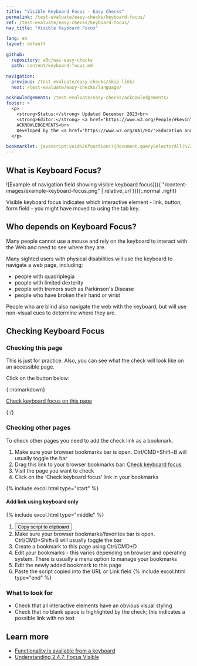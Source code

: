 ```yaml
---
title: "Visible Keyboard Focus - Easy Checks"
permalink: /test-evaluate/easy-checks/keyboard-focus/
ref: /test-evaluate/easy-checks/keyboard-focus/
nav_title: "Visible Keyboard Focus"

lang: en
layout: default

github:
  repository: w3c/wai-easy-checks
  path: content/keyboard-focus.md

navigation:
  previous: /test-evaluate/easy-checks/skip-link/
  next: /test-evaluate/easy-checks/language/

acknowledgements: /test-evaluate/easy-checks/acknowledgements/
footer: >
  <p>
    <strong>Status:</strong> Updated December 2023<br>
    <strong>Editor:</strong> <a href="https://www.w3.org/People/#kevin">Kevin White</a><br>
    ACKNOWLEDGEMENTS<br>
    Developed by the <a href="https://www.w3.org/WAI/EO/">Education and Outreach Working Group (EOWG)</a>. Updated as part of the <a href="https://www.w3.org/WAI/about/projects/wai-coop/">WAI-CooP project</a>, co-funded by the European Commission.
  </p>

bookmarklet: javascript:void%20function(){document.querySelectorAll(%22%23wai-styles,%23wai-info-box%22).forEach(a=%3E{a.remove()}),document.querySelector(%22body%22).insertAdjacentHTML(%22afterbegin%22,%22%3Cstyle%20id='wai-styles'%3E%23wai-info-box{z-index:1000;color:black;font-family:Noto%20Sans,Trebuchet%20MS,Helvetica%20Neue,Arial,sans-serif;border:solid%201px%20%23ddd;background-color:%23fff;box-shadow:0%204px%208px%200%20rgba(0,0,0,0.2),0%206px%2020px%200%20rgba(0,0,0,0.19);}%23wai-info-box%20header{font-weight:700;background-color:%23f2f2f2;color:%23005a6a;padding:8px%2016px;}%23wai-info-box%20header%20a{float:right;text-decoration:none}%23wai-info-box%20div{padding:8px%2016px;}.wai-more-info{position:fixed;bottom:5em;right:5em}}%3C/style%3E%22);for(const%20b%20of%20document.querySelectorAll(%22a[href],button,select,input:not([type=%27hidden%27]),textarea,summary,details,area,[tabindex],[contenteditable]:not([contenteditable=%27false%27])%22)){b.setAttribute(%22data-style%22,b.getAttribute(%22style%22));let%20c=%22%22;b.style.transition=%22none%22,b.focus();let%20d=getComputedStyle(b);for(var%20a=0;a%3Cd.length;a++)c+=d[a]+%22:%22+d.getPropertyValue(d[a])+%22;%22;b.setAttribute(%22style%22,c)}document.querySelector(%22body%22).insertAdjacentHTML(%22beforeend%22,%22%3Caside%20id=%27wai-info-box%27%20class=%27wai-more-info%27%3E%3Cheader%3EFind%20out%20more%3Ca%20href=javascript:document.querySelectorAll(%27%23wai-styles,%23wai-info-box%27).forEach(function(el){el.remove()});document.querySelectorAll(%27[data-style]%27).forEach(function(el){el.setAttribute(%27style%27,el.getAttribute(%27data-style%27))});%20aria-label=dismiss%3EX%3C/a%3E%3C/header%3E%3Cdiv%3E%3Ca%20href=%27https://w3.org/wai/easy-checks/keyboard-focus/%27%3EChecking%20Keyboard%20Focus%3C/a%3E%3C/div%3E%3C/aside%3E%22)}();
---
```


## What is Keyboard Focus?

![Example of navigation field showing visible keyboard focus]({{ "/content-images/example-keyboard-focus.png" | relative_url }}){:.normal .right}

Visible keyboard focus indicates which interactive element - link, button, form field - you might have moved to using the tab key.

## Who depends on Keyboard Focus?

Many people cannot use a mouse and rely on the keyboard to interact with the Web and need to see where they are. 

Many sighted users with physical disabilities will use the keyboard to navigate a web page, including:
* people with quadriplegia
* people with limited dexterity
* people with tremors such as Parkinson's Disease
* people who have broken their hand or wrist

People who are blind also navigate the web with the keyboard, but will use non-visual cues to determine where they are.

## Checking Keyboard Focus

### Checking this page

This is just for practice. Also, you can see what the check will look like on an accessible page.

Click on the button below:

{::nomarkdown}
<p>
  <a class="button active" href="{{ page.bookmarklet }}">Check keyboard focus on this page</a>
</p>
{:/}

### Checking other pages

To check other pages you need to add the check link as a bookmark.

1. Make sure your browser bookmarks bar is open. Ctrl/CMD+Shift+B will usually toggle the bar
2. Drag this link to your browser bookmarks bar: <a href="{{ page.bookmarklet }}">Check keyboard focus</a>
3. Visit the page you want to check
4. Click on the ‘Check keyboard focus’ link in your bookmarks

{% include excol.html type="start" %}
#### Add link using keyboard only
{% include excol.html type="middle" %}
1. <button onclick="copyBookmarklet()">Copy script to clipboard</button>
2. Make sure your browser bookmarks/favorites bar is open. Ctrl/CMD+Shift+B will usually toggle the bar
3. Create a bookmark to this page using Ctrl/CMD+D
4. Edit your bookmarks - this varies depending on browser and operating system. There is usually a menu option to manage your bookmarks
5. Edit the newly added bookmark to this page
6. Paste the script copied into the URL or Link field
{% include excol.html type="end" %}

### What to look for

* Check that all interactive elements have an obvious visual styling
* Check that no blank space is highlighted by the check; this indicates a possible link with no text

## Learn more

* [Functionality is available from a keyboard](https://www.w3.org/WAI/fundamentals/accessibility-principles/#keyboard)
* [Understanding 2.4.7: Focus Visible](https://www.w3.org/WAI/WCAG22/Understanding/focus-visible)